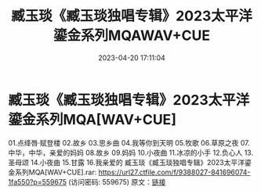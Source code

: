 ﻿---
title: 臧玉琰《臧玉琰独唱专辑》2023太平洋鎏金系列MQAWAV+CUE
date: 2023-04-20 17:11:04
categories: 新碟专辑、稀有等精品
tags: 华语中文
---
# 臧玉琰《臧玉琰独唱专辑》2023太平洋鎏金系列MQA[WAV+CUE]

01.点绛唇·赋登楼
02.故乡
03.思乡曲
04.我等你到天明
05.牧歌
06.草原之夜
07.中华，中华，亲爱的妈妈
08.故乡
09.妈妈
10.小夜曲
11.冰凉的小手
12.负心人
13.圣母颂
14.小夜曲
15.甘露
16.我亲爱的
臧玉琰《臧玉琰独唱专辑》2023太平洋鎏金系列MQA[WAV+CUE].rar: https://url27.ctfile.com/f/9388027-841696074-1fa550?p=559675
(访问密码: 559675)
原文：[链接](https://blog.sina.com.cn/s/blog_1647c7e76010311iz.html)
